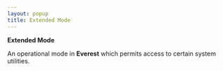 ```yaml
---
layout: popup
title: Extended Mode
---
```



**Extended Mode**


An operational mode in **Everest** which permits access to certain system utilities.
